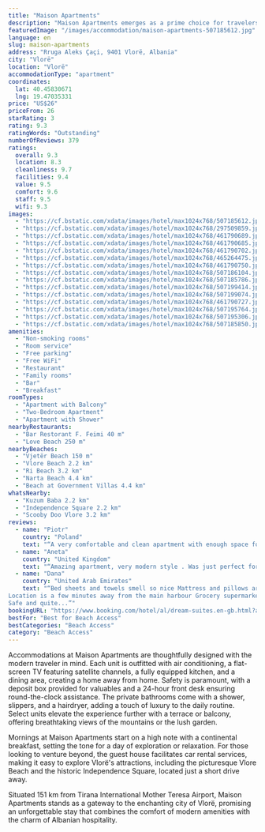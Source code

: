 ```yaml
---
title: "Maison Apartments"
description: "Maison Apartments emerges as a prime choice for travelers seeking a blend of comfort, convenience, and security, mere steps away from the serene Vjetër Beach in Vlorë."
featuredImage: "/images/accommodation/maison-apartments-507185612.jpg"
language: en
slug: maison-apartments
address: "Rruga Aleks Çaçi, 9401 Vlorë, Albania"
city: "Vlorë"
location: "Vlorë"
accommodationType: "apartment"
coordinates:
  lat: 40.45830671
  lng: 19.47035331
price: "US$26"
priceFrom: 26
starRating: 3
rating: 9.3
ratingWords: "Outstanding"
numberOfReviews: 379
ratings:
  overall: 9.3
  location: 8.3
  cleanliness: 9.7
  facilities: 9.4
  value: 9.5
  comfort: 9.6
  staff: 9.5
  wifi: 9.3
images:
  - "https://cf.bstatic.com/xdata/images/hotel/max1024x768/507185612.jpg?k=4a4d9f9da163919a8243cc00044dc220ed0424cad9d99082fa08d7ae42f2d839&o=&hp=1"
  - "https://cf.bstatic.com/xdata/images/hotel/max1024x768/297509859.jpg?k=ee0253670a34980d80dd4a7a9c67afedce83f28560795ee62abcee4cc4eb26a0&o=&hp=1"
  - "https://cf.bstatic.com/xdata/images/hotel/max1024x768/461790689.jpg?k=00f54eac61d429612be2041ca40c5f7690f01ced92d68c7649c77ff610d43ec4&o=&hp=1"
  - "https://cf.bstatic.com/xdata/images/hotel/max1024x768/461790685.jpg?k=5d2c6f510cab9555094ac94cd8a63374cb91ef099fe6a4e85725c9797f1fa135&o=&hp=1"
  - "https://cf.bstatic.com/xdata/images/hotel/max1024x768/461790702.jpg?k=fca6eb3b6dd85c9d90d6d1edba1034588c7b0a0c41de771f529ee34b88e4b276&o=&hp=1"
  - "https://cf.bstatic.com/xdata/images/hotel/max1024x768/465264475.jpg?k=c16ac0054572176bd2b964c09f02fb9b0ef96167190ce499de96f42aa57d229f&o=&hp=1"
  - "https://cf.bstatic.com/xdata/images/hotel/max1024x768/461790750.jpg?k=ec1aa9cbf0d4dfca62e978614a0a00da84db2ade41bd0eee431cd403359e4234&o=&hp=1"
  - "https://cf.bstatic.com/xdata/images/hotel/max1024x768/507186104.jpg?k=e3ebd386bb1b2df15b718d3f95f534e77488efbdafd0d1050392fb35f40723c0&o=&hp=1"
  - "https://cf.bstatic.com/xdata/images/hotel/max1024x768/507185786.jpg?k=f69de78bce4da7382df67c40bbfbe9263bd3d2891119177e4da42565eef61c05&o=&hp=1"
  - "https://cf.bstatic.com/xdata/images/hotel/max1024x768/507199414.jpg?k=5731973563305f3f81072d7ce5fb62b1e0ba922afafc00c7aaaf541267354984&o=&hp=1"
  - "https://cf.bstatic.com/xdata/images/hotel/max1024x768/507199074.jpg?k=4ef08596b91bf02f01a2d653a9363debf1ecd0fdf530a2485644416a63c64af9&o=&hp=1"
  - "https://cf.bstatic.com/xdata/images/hotel/max1024x768/461790727.jpg?k=fd977b1b134c7d4a2859cf3f7bbee65252e2f68038d2cd40f492a1780690c63f&o=&hp=1"
  - "https://cf.bstatic.com/xdata/images/hotel/max1024x768/507195764.jpg?k=7ab672d387835c5dd455ecb78782f0ff4468d5e4b0419092db98979615958e7f&o=&hp=1"
  - "https://cf.bstatic.com/xdata/images/hotel/max1024x768/507195306.jpg?k=4cc860d26b9506238a20690bce94d679a5f2144912a8f80b2f56dc684b275738&o=&hp=1"
  - "https://cf.bstatic.com/xdata/images/hotel/max1024x768/507185850.jpg?k=7492d9807d1a34d8165804c9c42f3e59ed7bbffa20761335391dfd4004ec60ef&o=&hp=1"
amenities:
  - "Non-smoking rooms"
  - "Room service"
  - "Free parking"
  - "Free WiFi"
  - "Restaurant"
  - "Family rooms"
  - "Bar"
  - "Breakfast"
roomTypes:
  - "Apartment with Balcony"
  - "Two-Bedroom Apartment"
  - "Apartment with Shower"
nearbyRestaurants:
  - "Bar Restorant F. Feimi 40 m"
  - "Love Beach 250 m"
nearbyBeaches:
  - "Vjetër Beach 150 m"
  - "Vlore Beach 2.2 km"
  - "Ri Beach 3.2 km"
  - "Narta Beach 4.4 km"
  - "Beach at Government Villas 4.4 km"
whatsNearby:
  - "Kuzum Baba 2.2 km"
  - "Independence Square 2.2 km"
  - "Scooby Doo Vlore 3.2 km"
reviews:
  - name: "Piotr"
    country: "Poland"
    text: "“A very comfortable and clean apartment with enough space for three persons. The hotel staff was very nice and the apartment is located quite near to the city center, what was important for our stay at Vlora. I totally recommend this apartment for...”"
  - name: "Aneta"
    country: "United Kingdom"
    text: "“Amazing apartment, very modern style . Was just perfect for us. Everything what we needed was there .”"
  - name: "Dana"
    country: "United Arab Emirates"
    text: "“Bed sheets and towels smell so nice Mattress and pillows are so comfortable Fully equipped kitchen Very friendly host
Location is a few minutes away from the main harbour Grocery supermarkets are a few minutes away by car
Safe and quite...”"
bookingURL: "https://www.booking.com/hotel/al/dream-suites.en-gb.html?aid=8035640"
bestFor: "Best for Beach Access"
bestCategories: "Beach Access"
category: "Beach Access"
---
```


Accommodations at Maison Apartments are thoughtfully designed with the modern traveler in mind. Each unit is outfitted with air conditioning, a flat-screen TV featuring satellite channels, a fully equipped kitchen, and a dining area, creating a home away from home. Safety is paramount, with a deposit box provided for valuables and a 24-hour front desk ensuring round-the-clock assistance. The private bathrooms come with a shower, slippers, and a hairdryer, adding a touch of luxury to the daily routine. Select units elevate the experience further with a terrace or balcony, offering breathtaking views of the mountains or the lush garden.

Mornings at Maison Apartments start on a high note with a continental breakfast, setting the tone for a day of exploration or relaxation. For those looking to venture beyond, the guest house facilitates car rental services, making it easy to explore Vlorë's attractions, including the picturesque Vlore Beach and the historic Independence Square, located just a short drive away.

Situated 151 km from Tirana International Mother Teresa Airport, Maison Apartments stands as a gateway to the enchanting city of Vlorë, promising an unforgettable stay that combines the comfort of modern amenities with the charm of Albanian hospitality.